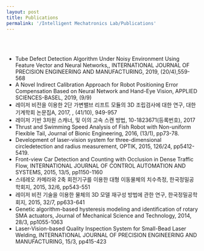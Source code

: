 ```yaml
---
layout: post
title: Publications
permalink: '/Intelligent Mechatronics Lab/Publications'
---
```


<br><br>

- Tube Defect Detection Algorithm Under Noisy Environment Using Feature Vector and Neural Networks,, INTERNATIONAL
JOURNAL OF PRECISION ENGINEERING AND MANUFACTURING, 2019, (20/4),559-568
- A Novel Indirect Calibration Approach for Robot Positioning Error Compensation Based on Neural Network and Hand-Eye Vision,
APPLIED SCIENCES-BASEL, 2019, (9/9)
- 레이저 비전을 이용한 2단 가변밸브 리프트 모듈의 3D 조립검사에 대한 연구, 대한기계학회 논문집A, 2017, ,
(41/10), 949-957
- 레이저 기반 3차원 스캐너, 및 이의 고속 스캔 방법, 10-1823671(등록번호), 2017
- Thrust and Swimming Speed Analysis of Fish Robot with Non-uniform Flexible Tail, Journal of Bionic
Engineering, 2016, (13/1), pp73-78.
- Development of laser-vision system for three-dimensional circledetection and radius measurement,
OPTIK, 2015, 126/24, pp5412-5419.
- Front-view Car Detection and Counting with Occlusion in Dense Traffic Flow, INTERNATIONAL
JOURNAL OF CONTROL AUTOMATION AND SYSTEMS, 2015, 13/5, pp1150-1160
- 스테레오 카메라와 2축 회전기구를 이용한 대형 이동물체의 치수측정, 한국정밀공학회지, 2015,
32/6, pp543-551
- 레이저 비전 기술을 이용한 물체의 3D 모델 재구성 방법에 관한 연구, 한국정밀공학회지, 2015, 32/7, pp633-641
- Genetic algorithm-based hysteresis modeling and identification of rotary SMA actuators, Journal of
Mechanical Science and Technology, 2014, 28/3, pp1055-1063
- Laser-Vision-based Quality Inspection System for Small-Bead Laser Welding, INTERNATIONAL
JOURNAL OF PRECISION ENGINEERING AND MANUFACTURING, 15/3, pp415-423
<br><br><br><br><br><br><br><br><br><br>